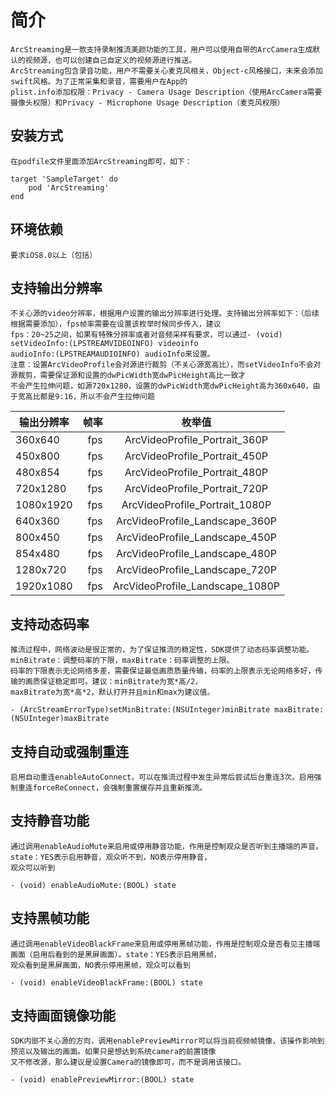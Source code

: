 # 简介
    ArcStreaming是一款支持录制推流美颜功能的工具，用户可以使用自带的ArcCamera生成默认的视频源，也可以创建自己自定义的视频源进行推送。
    ArcStreaming包含录音功能，用户不需要关心麦克风相关，Object-c风格接口，未来会添加swift风格。为了正常采集和录音，需要用户在App的
    plist.info添加权限：Privacy - Camera Usage Description（使用ArcCamera需要摄像头权限）和Privacy - Microphone Usage Description（麦克风权限）

## 安装方式
    在podfile文件里面添加ArcStreaming即可，如下：
    
    target 'SampleTarget' do
        pod 'ArcStreaming'
    end

## 环境依赖
    要求iOS8.0以上（包括）
    
## 支持输出分辨率
    不关心源的video分辨率，根据用户设置的输出分辨率进行处理。支持输出分辨率如下：（后续根据需要添加），fps帧率需要在设置该枚举时候同步传入，建议
    fps：20~25之间，如果有特殊分辨率或者对音频采样有要求，可以通过- (void) setVideoInfo:(LPSTREAMVIDEOINFO) videoinfo 
    audioInfo:(LPSTREAMAUDIOINFO) audioInfo来设置。
    注意：设置ArcVideoProfile会对源进行裁剪（不关心源宽高比），而setVideoInfo不会对源裁剪，需要保证源和设置的dwPicWidth宽dwPicHeight高比一致才
    不会产生拉伸问题，如源720x1280，设置的dwPicWidth宽dwPicHeight高为360x640，由于宽高比都是9:16，所以不会产生拉伸问题
    
   | 输出分辨率  | 帧率    |  枚举值  |
   | --------   | -----:   | :----: |
   | 360x640        | fps      |   ArcVideoProfile_Portrait_360P    |
   | 450x800        | fps      |   ArcVideoProfile_Portrait_450P    |
   | 480x854        | fps      |   ArcVideoProfile_Portrait_480P    |
   | 720x1280        | fps      |   ArcVideoProfile_Portrait_720P    |
   | 1080x1920        | fps      |   ArcVideoProfile_Portrait_1080P   |
   | 640x360        | fps      |   ArcVideoProfile_Landscape_360P   |
   | 800x450        | fps      |   ArcVideoProfile_Landscape_450P   |
   | 854x480        | fps      |   ArcVideoProfile_Landscape_480P   |
   | 1280x720        | fps      |   ArcVideoProfile_Landscape_720P   |
   | 1920x1080        | fps      |   ArcVideoProfile_Landscape_1080P  |

## 支持动态码率
    推流过程中，网络波动是很正常的，为了保证推流的稳定性，SDK提供了动态码率调整功能。minBitrate：调整码率的下限，maxBitrate：码率调整的上限。
    码率的下限表示无论网络多差，需要保证最低画质质量传输，码率的上限表示无论网络多好，传输的画质保证稳定即可。建议：minBitrate为宽*高/2，
    maxBitrate为宽*高*2，默认打开并且min和max为建议值。
    
    - (ArcStreamErrorType)setMinBitrate:(NSUInteger)minBitrate maxBitrate:(NSUInteger)maxBitrate

## 支持自动或强制重连
    启用自动重连enableAutoConnect，可以在推流过程中发生异常后尝试后台重连3次。启用强制重连forceReConnect，会强制重置缓存并且重新推流。
    
## 支持静音功能
    通过调用enableAudioMute来启用或停用静音功能，作用是控制观众是否听到主播端的声音。state：YES表示启用静音，观众听不到，NO表示停用静音，
    观众可以听到
    
    - (void) enableAudioMute:(BOOL) state
    
## 支持黑帧功能
    通过调用enableVideoBlackFrame来启用或停用黑帧功能，作用是控制观众是否看见主播端画面（启用后看到的是黑屏画面）。state：YES表示启用黑帧，
    观众看到是黑屏画面，NO表示停用黑帧，观众可以看到
    
    - (void) enableVideoBlackFrame:(BOOL) state

## 支持画面镜像功能
    SDK内部不关心源的方向，调用enablePreviewMirror可以将当前视频帧镜像，该操作影响到预览以及输出的画面。如果只是想达到系统camera的前置镜像
    又不修改源，那么建议是设置Camera的镜像即可，而不是调用该接口。
    
    - (void) enablePreviewMirror:(BOOL) state
